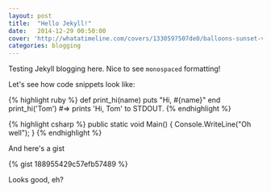 ```yaml
---
layout: post
title:  "Hello Jekyll!"
date:   2014-12-29 00:50:00
cover: 'http://whatatimeline.com/covers/1330597507de0/balloons-sunset-view-facebook-cover.jpg'
categories: blogging
---
```


Testing Jekyll blogging here. Nice to see `monospaced` formatting! 

Let's see how code snippets look like:

{% highlight ruby %}
def print_hi(name)
  puts "Hi, #{name}"
end
print_hi('Tom')
#=> prints 'Hi, Tom' to STDOUT.
{% endhighlight %}

{% highlight csharp %}
public static void Main() 
{
  Console.WriteLine("Oh well");
}
{% endhighlight %}

And here's a gist

{% gist 188955429c57efb57489 %}

Looks good, eh?
